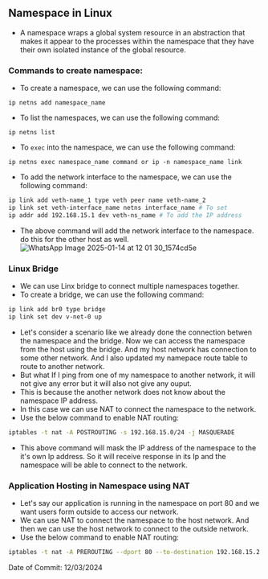 ## Namespace in Linux

- A namespace wraps a global system resource in an abstraction that makes it appear to the processes within the namespace that they have their own isolated instance of the global resource.

### Commands to create namespace:
    
- To create a namespace, we can use the following command:
```
ip netns add namespace_name
```
- To list the namespaces, we can use the following command:
```
ip netns list
```

- To `exec` into the namespace, we can use the following command:
```
ip netns exec namespace_name command or ip -n namespace_name link 
```

- To add the network interface to the namespace, we can use the following command:
```bash
ip link add veth-name_1 type veth peer name veth-name_2
ip link set veth-interface_name netns interface_name # To set
ip addr add 192.168.15.1 dev veth-ns_name # To add the IP address
```
- The above command will add the network interface to the namespace.
do this for the other host as well.
![WhatsApp Image 2025-01-14 at 12 01 30_1574cd5e](https://github.com/user-attachments/assets/c16d0cb5-0918-4f7c-b2b1-20100aa9f76d)

### Linux Bridge

- We can use Linx bridge to connect multiple namespaces together.
- To create a bridge, we can use the following command:
```bash
ip link add br0 type bridge
ip link set dev v-net-0 up
```
- Let's consider a scenario like we already done the connection betwen the namespace and the bridge. Now we can access the namespace from the host using the bridge. And my host network has connection to some other network. And I also updated my namepace route table to route to another network.
- But what If I ping from one of my namespace to another network, it will not give any error but it will also not give any ouput.
- This is because the another network does not know about the namespace IP address.
- In this case we can use NAT to connect the namespace to the network.
- Use the below command to enable NAT routing:
```bash
iptables -t nat -A POSTROUTING -s 192.168.15.0/24 -j MASQUERADE
```
- This above command will mask the IP address of the namespace to the it's own Ip address. So it will receive response in its Ip and the namespace will be able to connect to the network.


### Application Hosting in Namespace using NAT

- Let's say our application is running in the namespace on port 80 and we want users form outside to access our network.
- We can use NAT to connect the namespace to the host network. And then we can use the host network to connect to the outside network.
- Use the below command to enable NAT routing:
```bash
iptables -t nat -A PREROUTING --dport 80 --to-destination 192.168.15.2:80 -j DNAT
```

Date of Commit: 12/03/2024
